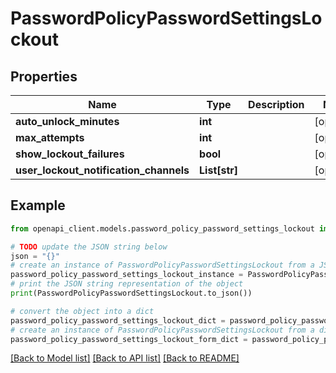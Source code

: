 # PasswordPolicyPasswordSettingsLockout


## Properties

Name | Type | Description | Notes
------------ | ------------- | ------------- | -------------
**auto_unlock_minutes** | **int** |  | [optional] 
**max_attempts** | **int** |  | [optional] 
**show_lockout_failures** | **bool** |  | [optional] 
**user_lockout_notification_channels** | **List[str]** |  | [optional] 

## Example

```python
from openapi_client.models.password_policy_password_settings_lockout import PasswordPolicyPasswordSettingsLockout

# TODO update the JSON string below
json = "{}"
# create an instance of PasswordPolicyPasswordSettingsLockout from a JSON string
password_policy_password_settings_lockout_instance = PasswordPolicyPasswordSettingsLockout.from_json(json)
# print the JSON string representation of the object
print(PasswordPolicyPasswordSettingsLockout.to_json())

# convert the object into a dict
password_policy_password_settings_lockout_dict = password_policy_password_settings_lockout_instance.to_dict()
# create an instance of PasswordPolicyPasswordSettingsLockout from a dict
password_policy_password_settings_lockout_form_dict = password_policy_password_settings_lockout.from_dict(password_policy_password_settings_lockout_dict)
```
[[Back to Model list]](../README.md#documentation-for-models) [[Back to API list]](../README.md#documentation-for-api-endpoints) [[Back to README]](../README.md)


